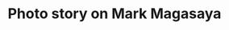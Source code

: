 ---
layout: post
title: 'Photo story on Mark Magasaya'
category: headlines
image: true
hl-title: 'HOMECOURT ADVANTAGE. '
hl-desc: "This would be WBO International Featherweight champ, Mark “MAGNIFICO” Magsayo’s tempo for his upcoming fight in defending his title against Japan's Shota Hayashi on Nov. 25 at the Bohol Wisdom Gymnasium in Tagbilaran City. Photo shows Magsayo with City Mayor Baba Yap and ALA gym  coach Edmund Villamor flanking Magsayoduringthe press conferece held at the City Hall atrium last Friday morning. Mayor Yap also presented the cash incentive from the city government for his victory against Danilo Diaz from Nicaragua in the last Pinoy Pride 41 held in Cebu City recently. (City Media Bureau)"
dated: Nov 05 - Nov 11, 2017
---